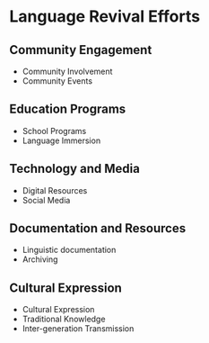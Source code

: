 # Language Revival Efforts 
## Community Engagement 
- Community Involvement
- Community Events
## Education Programs 
- School Programs
- Language Immersion
## Technology and Media 
- Digital Resources
- Social Media
## Documentation and Resources 
- Linguistic documentation
- Archiving
## Cultural Expression 
- Cultural Expression
- Traditional Knowledge
- Inter-generation Transmission 
